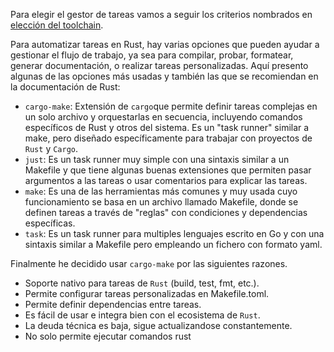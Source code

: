 Para elegir el gestor de tareas vamos a seguir los criterios nombrados en [elección del toolchain](https://github.com/MarioRgzLpz/ArbitrageBets/issues/13).

Para automatizar tareas en Rust, hay varias opciones que pueden ayudar a gestionar el flujo de trabajo, ya sea para compilar, probar, formatear, generar documentación, o realizar tareas personalizadas. Aquí presento algunas de las opciones más usadas y también las que se recomiendan en la documentación de Rust:

- `cargo-make`: Extensión de `cargo`que permite definir tareas complejas en un solo archivo y orquestarlas en secuencia, incluyendo comandos específicos de Rust y otros del sistema. Es un "task runner" similar a make, pero diseñado específicamente para trabajar con proyectos de `Rust` y `Cargo`.
- `just`: Es un task runner muy simple con una sintaxis similar a un Makefile y que tiene algunas buenas extensiones que permiten pasar argumentos a las tareas o usar comentarios para explicar las tareas.
- `make`: Es una de las herramientas más comunes y muy usada cuyo funcionamiento se basa en un archivo llamado Makefile, donde se definen tareas a través de "reglas" con condiciones y dependencias específicas.
- `task`: Es un task runner para multiples lenguajes escrito en Go y con una sintaxis similar a Makefile pero empleando un fichero con formato yaml.

Finalmente he decidido usar `cargo-make` por las siguientes razones.

- Soporte nativo para tareas de `Rust` (build, test, fmt, etc.).
- Permite configurar tareas personalizadas en Makefile.toml.
- Permite definir dependencias entre tareas.
- Es fácil de usar e integra bien con el ecosistema de `Rust`.
- La deuda técnica es baja, sigue actualizandose constantemente.
- No solo permite ejecutar comandos rust